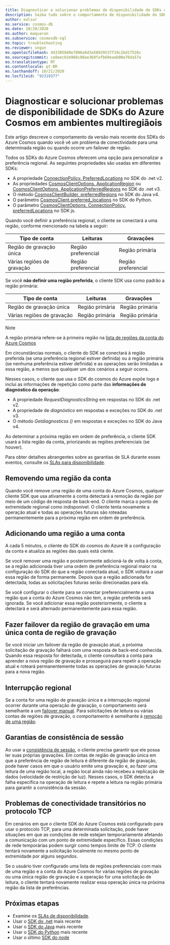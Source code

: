 ```yaml
---
title: Diagnosticar e solucionar problemas de disponibilidade de SDKs do Azure Cosmos em ambientes multiregiãois
description: Saiba tudo sobre o comportamento de disponibilidade do SDK do Azure Cosmos ao operar em ambientes de várias regiões.
author: ealsur
ms.service: cosmos-db
ms.date: 10/20/2020
ms.author: maquaran
ms.subservice: cosmosdb-sql
ms.topic: troubleshooting
ms.reviewer: sngun
ms.openlocfilehash: d43305040e7896a9d3a58929537f19c2bd1f526c
ms.sourcegitcommit: ce8eecb3e966c08ae368fafb69eaeb00e76da57e
ms.translationtype: MT
ms.contentlocale: pt-BR
ms.lasthandoff: 10/21/2020
ms.locfileid: "92319377"
---
```

# <a name="diagnose-and-troubleshoot-the-availability-of-azure-cosmos-sdks-in-multiregional-environments"></a>Diagnosticar e solucionar problemas de disponibilidade de SDKs do Azure Cosmos em ambientes multiregiãois

Este artigo descreve o comportamento da versão mais recente dos SDKs do Azure Cosmos quando você vê um problema de conectividade para uma determinada região ou quando ocorre um failover de região.

Todos os SDKs do Azure Cosmos oferecem uma opção para personalizar a preferência regional. As seguintes propriedades são usadas em diferentes SDKs:

* A propriedade [ConnectionPolicy. PreferredLocations](/dotnet/api/microsoft.azure.documents.client.connectionpolicy.preferredlocations) no SDK do .net v2.
* As propriedades [CosmosClientOptions. ApplicationRegion](/dotnet/api/microsoft.azure.cosmos.cosmosclientoptions.applicationregion) ou [CosmosClientOptions. ApplicationPreferredRegions](/dotnet/api/microsoft.azure.cosmos.cosmosclientoptions.applicationpreferredregions) no SDK do .net v3.
* O método [CosmosClientBuilder. preferredRegions](/java/api/com.azure.cosmos.cosmosclientbuilder.preferredregions) no SDK do Java v4.
* O parâmetro [CosmosClient.preferred_locations](/python/api/azure-cosmos/azure.cosmos.cosmos_client.cosmosclient) no SDK do Python.
* O parâmetro [CosmosClientOptions. ConnectionPolicy. preferredLocations](/javascript/api/@azure/cosmos/connectionpolicy#preferredlocations) no SDK js.

Quando você definir a preferência regional, o cliente se conectará a uma região, conforme mencionado na tabela a seguir:

|Tipo de conta |Leituras |Gravações |
|------------------------|--|--|
| Região de gravação única | Região preferencial | Região primária  |
| Várias regiões de gravação | Região preferencial | Região preferencial  |

Se você **não definir uma região preferida**, o cliente SDK usa como padrão a região primária:

|Tipo de conta |Leituras |Gravações |
|------------------------|--|--|
| Região de gravação única | Região primária | Região primária |
| Várias regiões de gravação | Região primária  | Região primária  |

> [!NOTE]
> A região primária refere-se à primeira região na [lista de regiões da conta do Azure Cosmos](distribute-data-globally.md)

Em circunstâncias normais, o cliente do SDK se conectará à região preferida (se uma preferência regional estiver definida) ou à região primária (se nenhuma preferência estiver definida) e as operações serão limitadas a essa região, a menos que qualquer um dos cenários a seguir ocorra.

Nesses casos, o cliente que usa o SDK do cosmos do Azure expõe logs e inclui as informações de repetição como parte das **informações de diagnóstico da operação**:

* A propriedade *RequestDiagnosticsString* em respostas no SDK do .net v2.
* A propriedade de *diagnóstico* em respostas e exceções no SDK do .net v3.
* O método *Getdiagnosticss ()* em respostas e exceções no SDK do Java v4.

Ao determinar a próxima região em ordem de preferência, o cliente SDK usará a lista região da conta, priorizando as regiões preferenciais (se houver).

Para obter detalhes abrangentes sobre as garantias de SLA durante esses eventos, consulte os [SLAs para disponibilidade](high-availability.md#slas-for-availability).

## <a name="removing-a-region-from-the-account"></a><a id="remove-region"></a>Removendo uma região da conta

Quando você remove uma região de uma conta do Azure Cosmos, qualquer cliente SDK que usa ativamente a conta detectará a remoção da região por meio de um código de resposta de back-end. O cliente marca o ponto de extremidade regional como indisponível. O cliente tenta novamente a operação atual e todas as operações futuras são roteadas permanentemente para a próxima região em ordem de preferência.

## <a name="adding-a-region-to-an-account"></a>Adicionando uma região a uma conta

A cada 5 minutos, o cliente do SDK do cosmos do Azure lê a configuração da conta e atualiza as regiões das quais está ciente.

Se você remover uma região e posteriormente adicioná-la de volta à conta, se a região adicionada tiver uma ordem de preferência regional maior na configuração do SDK do que a região conectada atual, o SDK voltará a usar essa região de forma permanente. Depois que a região adicionada for detectada, todas as solicitações futuras serão direcionadas para ela.

Se você configurar o cliente para se conectar preferencialmente a uma região que a conta do Azure Cosmos não tem, a região preferida será ignorada. Se você adicionar essa região posteriormente, o cliente a detectará e será alternado permanentemente para essa região.

## <a name="fail-over-the-write-region-in-a-single-write-region-account"></a><a id="manual-failover-single-region"></a>Fazer failover da região de gravação em uma única conta de região de gravação

Se você iniciar um failover da região de gravação atual, a próxima solicitação de gravação falhará com uma resposta de back-end conhecida. Quando essa resposta for detectada, o cliente consultará a conta para aprender a nova região de gravação e prosseguirá para repetir a operação atual e roteará permanentemente todas as operações de gravação futuras para a nova região.

## <a name="regional-outage"></a>Interrupção regional

Se a conta for uma região de gravação única e a interrupção regional ocorrer durante uma operação de gravação, o comportamento será semelhante a um [failover manual](#manual-failover-single-region). Para solicitações de leitura ou várias contas de regiões de gravação, o comportamento é semelhante à [remoção de uma região](#remove-region).

## <a name="session-consistency-guarantees"></a>Garantias de consistência de sessão

Ao usar a [consistência de sessão](consistency-levels.md#guarantees-associated-with-consistency-levels), o cliente precisa garantir que ele possa ler suas próprias gravações. Em contas de região de gravação única em que a preferência de região de leitura é diferente da região de gravação, pode haver casos em que o usuário emite uma gravação e, ao fazer uma leitura de uma região local, a região local ainda não recebeu a replicação de dados (velocidade de restrição de luz). Nesses casos, o SDK detecta a falha específica na operação de leitura e repete a leitura na região primária para garantir a consistência da sessão.

## <a name="transient-connectivity-issues-on-tcp-protocol"></a>Problemas de conectividade transitórios no protocolo TCP

Em cenários em que o cliente SDK do Azure Cosmos está configurado para usar o protocolo TCP, para uma determinada solicitação, pode haver situações em que as condições de rede estejam temporariamente afetando a comunicação com um ponto de extremidade específico. Essas condições de rede temporárias podem surgir como tempos limite de TCP. O cliente tentará novamente a solicitação localmente no mesmo ponto de extremidade por alguns segundos.

Se o usuário tiver configurado uma lista de regiões preferenciais com mais de uma região e a conta do Azure Cosmos for várias regiões de gravação ou uma única região de gravação e a operação for uma solicitação de leitura, o cliente tentará novamente realizar essa operação única na próxima região da lista de preferências.

## <a name="next-steps"></a>Próximas etapas

* Examine os [SLAs de disponibilidade](high-availability.md#slas-for-availability).
* Usar o [SDK do .net](sql-api-sdk-dotnet-standard.md) mais recente
* Usar o [SDK do Java](sql-api-sdk-java-v4.md) mais recente
* Usar o [SDK do Python](sql-api-sdk-python.md) mais recente
* Usar o último [SDK do node](sql-api-sdk-node.md)
